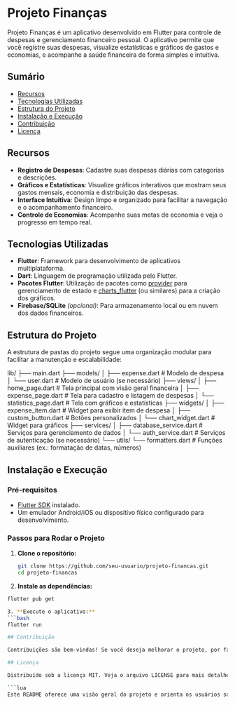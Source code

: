 # Projeto Finanças

Projeto Finanças é um aplicativo desenvolvido em Flutter para controle de despesas e gerenciamento financeiro pessoal. O aplicativo permite que você registre suas despesas, visualize estatísticas e gráficos de gastos e economias, e acompanhe a saúde financeira de forma simples e intuitiva.

## Sumário

- [Recursos](#recursos)
- [Tecnologias Utilizadas](#tecnologias-utilizadas)
- [Estrutura do Projeto](#estrutura-do-projeto)
- [Instalação e Execução](#instalação-e-execução)
- [Contribuição](#contribuição)
- [Licença](#licença)

## Recursos

- **Registro de Despesas**: Cadastre suas despesas diárias com categorias e descrições.
- **Gráficos e Estatísticas**: Visualize gráficos interativos que mostram seus gastos mensais, economia e distribuição das despesas.
- **Interface Intuitiva**: Design limpo e organizado para facilitar a navegação e o acompanhamento financeiro.
- **Controle de Economias**: Acompanhe suas metas de economia e veja o progresso em tempo real.

## Tecnologias Utilizadas

- **Flutter**: Framework para desenvolvimento de aplicativos multiplataforma.
- **Dart**: Linguagem de programação utilizada pelo Flutter.
- **Pacotes Flutter**: Utilização de pacotes como [provider](https://pub.dev/packages/provider) para gerenciamento de estado e [charts_flutter](https://pub.dev/packages/charts_flutter) (ou similares) para a criação dos gráficos.
- **Firebase/SQLite** *(opcional)*: Para armazenamento local ou em nuvem dos dados financeiros.

## Estrutura do Projeto

A estrutura de pastas do projeto segue uma organização modular para facilitar a manutenção e escalabilidade:

lib/ ├── main.dart ├── models/ │ ├── expense.dart # Modelo de despesa │ └── user.dart # Modelo de usuário (se necessário) ├── views/ │ ├── home_page.dart # Tela principal com visão geral financeira │ ├── expense_page.dart # Tela para cadastro e listagem de despesas │ └── statistics_page.dart # Tela com gráficos e estatísticas ├── widgets/ │ ├── expense_item.dart # Widget para exibir item de despesa │ ├── custom_button.dart # Botões personalizados │ └── chart_widget.dart # Widget para gráficos ├── services/ │ ├── database_service.dart # Serviços para gerenciamento de dados │ └── auth_service.dart # Serviços de autenticação (se necessário) └── utils/ └── formatters.dart # Funções auxiliares (ex.: formatação de datas, números)

## Instalação e Execução

### Pré-requisitos

- [Flutter SDK](https://flutter.dev/docs/get-started/install) instalado.
- Um emulador Android/iOS ou dispositivo físico configurado para desenvolvimento.

### Passos para Rodar o Projeto

1. **Clone o repositório:**
   ```bash
   git clone https://github.com/seu-usuario/projeto-financas.git
   cd projeto-financas

2. **Instale as dependências:**
  ```bash
  flutter pub get

3. **Execute o aplicativo:**
  ```bash
  flutter run

## Contribuição

Contribuições são bem-vindas! Se você deseja melhorar o projeto, por favor, abra uma issue para discutir as mudanças ou envie um pull request.

## Licença

Distribuído sob a licença MIT. Veja o arquivo LICENSE para mais detalhes.

  ```lua
  Este README oferece uma visão geral do projeto e orienta os usuários sobre como começar a usá-lo e contribuir para o desenvolvimento. Se precisar de mais informações ou ajustes, sinta-se à vontade para modificar conforme necessário.
